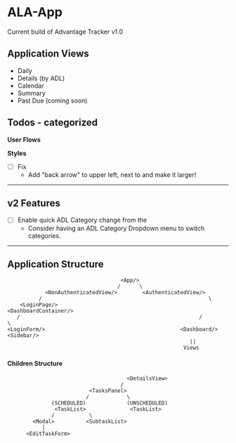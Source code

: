 # ALA-App

Current build of Advantage Tracker v1.0

## **Application Views**

- Daily
- Details (by ADL)
- Calendar
- Summary
- Past Due (coming soon)

## Todos - categorized

**User Flows**

**Styles**

- [ ] Fix <DashboardNav/>
  - Add "back arrow" to upper left, next to <Sidebar/> and make it larger!

---

## v2 Features

- [ ] Enable quick ADL Category change from the <DetailsView/>
  - Consider having an ADL Category Dropdown menu to switch categories.

---

## Application Structure

```
                                    <App/>
                                   /      \
            <NonAuthenticatedView/>        <AuthenticatedView/>
          /                                                     \
    <LoginPage/>                                             <DashboardContainer/>
   /                                                         /                    \
<LoginForm/>                                           <Dashboard/>               <Sidebar/>
                                                          ||
                                                        Views

```

#### <DetailsView> Children Structure

```
                                      <DetailsView>
                                    /
                          <TasksPanel>
                         /            \
              (SCHEDULED)             (UNSCHEDULED)
               <TaskList>              <TaskList>
              /           \
        <Modal>          <SubtaskList>
           |
      <EditTaskForm>
```
